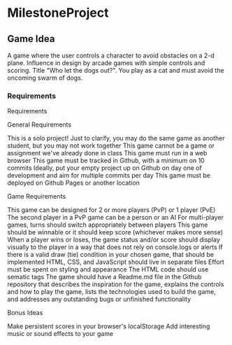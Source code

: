 # MilestoneProject

## Game Idea
A game where the user controls a character to avoid obstacles on a 2-d plane. Influence in design by arcade games with simple controls and scoring. 
Title "Who let the dogs out?". You play as a cat and must avoid the oncoming swarm of dogs.

### Requirements
Requirements

General Requirements

This is a solo project!
Just to clarify, you may do the same game as another student, but you may not work together
This game cannot be a game or assignment we've already done in class
This game must run in a web browser
This game must be tracked in Github, with a minimum on 10 commits
Ideally, put your empty project up on Github on day one of development and aim for multiple commits per day
This game must be deployed on Github Pages or another location

Game Requirements

This game can be designed for 2 or more players (PvP) or 1 player (PvE)
The second player in a PvP game can be a person or an AI
For multi-player games, turns should switch appropriately between players
This game should be winnable or it should keep score (whichever makes more sense)
When a player wins or loses, the game status and/or score should display visually to the player in a way that does not rely on console.logs or alerts
If there is a valid draw (tie) condition in your chosen game, that should be implemented
HTML, CSS, and JavaScript should live in separate files
Effort must be spent on styling and appearance
The HTML code should use sematic tags
The game should have a Readme.md file in the Github repository that describes the inspiration for the game, explains the controls and how to play the game, lists the technologies used to build the game, and addresses any outstanding bugs or unfinished functionality

Bonus Ideas

Make persistent scores in your browser's localStorage
Add interesting music or sound effects to your game